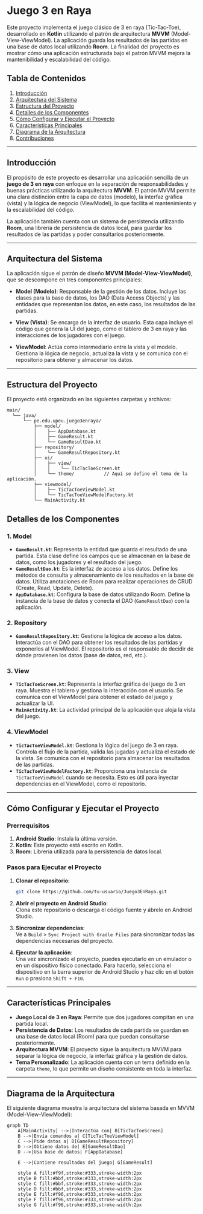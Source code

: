 # Juego 3 en Raya

Este proyecto implementa el juego clásico de 3 en raya (Tic-Tac-Toe), desarrollado en **Kotlin** utilizando el patrón de arquitectura **MVVM** (Model-View-ViewModel). La aplicación guarda los resultados de las partidas en una base de datos local utilizando **Room**. La finalidad del proyecto es mostrar cómo una aplicación estructurada bajo el patrón MVVM mejora la mantenibilidad y escalabilidad del código.

## Tabla de Contenidos

1. [Introducción](#introducción)
2. [Arquitectura del Sistema](#arquitectura-del-sistema)
3. [Estructura del Proyecto](#estructura-del-proyecto)
4. [Detalles de los Componentes](#detalles-de-los-componentes)
5. [Cómo Configurar y Ejecutar el Proyecto](#cómo-configurar-y-ejecutar-el-proyecto)
6. [Características Principales](#características-principales)
7. [Diagrama de la Arquitectura](#diagrama-de-la-arquitectura)
8. [Contribuciones](#contribuciones)


---

## Introducción

El propósito de este proyecto es desarrollar una aplicación sencilla de un **juego de 3 en raya** con enfoque en la separación de responsabilidades y buenas prácticas utilizando la arquitectura **MVVM**. El patrón MVVM permite una clara distinción entre la capa de datos (modelo), la interfaz gráfica (vista) y la lógica de negocio (ViewModel), lo que facilita el mantenimiento y la escalabilidad del código.

La aplicación también cuenta con un sistema de persistencia utilizando **Room**, una librería de persistencia de datos local, para guardar los resultados de las partidas y poder consultarlos posteriormente.

---

## Arquitectura del Sistema

La aplicación sigue el patrón de diseño **MVVM (Model-View-ViewModel)**, que se descompone en tres componentes principales:

- **Model (Modelo)**: Responsable de la gestión de los datos. Incluye las clases para la base de datos, los DAO (Data Access Objects) y las entidades que representan los datos, en este caso, los resultados de las partidas.
  
- **View (Vista)**: Se encarga de la interfaz de usuario. Esta capa incluye el código que genera la UI del juego, como el tablero de 3 en raya y las interacciones de los jugadores con el juego.

- **ViewModel**: Actúa como intermediario entre la vista y el modelo. Gestiona la lógica de negocio, actualiza la vista y se comunica con el repositorio para obtener y almacenar los datos.

---

## Estructura del Proyecto

El proyecto está organizado en las siguientes carpetas y archivos:

```plaintext
main/
  └── java/
      └── pe.edu.upeu.juego3enraya/
          ├── model/
          │    ├── AppDatabase.kt
          │    ├── GameResult.kt
          │    └── GameResultDao.kt
          ├── repository/
          │    └── GameResultRepository.kt
          ├── ui/
          │    ├── view/
          │    │    └── TicTacToeScreen.kt
          │    └── theme/           // Aquí se define el tema de la aplicación.
          ├── viewmodel/
          │    ├── TicTacToeViewModel.kt
          │    └── TicTacToeViewModelFactory.kt
          └── MainActivity.kt
```
## Detalles de los Componentes

### 1. **Model**
   - **`GameResult.kt`**: Representa la entidad que guarda el resultado de una partida. Esta clase define los campos que se almacenan en la base de datos, como los jugadores y el resultado del juego.
   - **`GameResultDao.kt`**: Es la interfaz de acceso a los datos. Define los métodos de consulta y almacenamiento de los resultados en la base de datos. Utiliza anotaciones de Room para realizar operaciones de CRUD (Create, Read, Update, Delete).
   - **`AppDatabase.kt`**: Configura la base de datos utilizando Room. Define la instancia de la base de datos y conecta el DAO (`GameResultDao`) con la aplicación.

### 2. **Repository**
   - **`GameResultRepository.kt`**: Gestiona la lógica de acceso a los datos. Interactúa con el DAO para obtener los resultados de las partidas y exponerlos al ViewModel. El repositorio es el responsable de decidir de dónde provienen los datos (base de datos, red, etc.).

### 3. **View**
   - **`TicTacToeScreen.kt`**: Representa la interfaz gráfica del juego de 3 en raya. Muestra el tablero y gestiona la interacción con el usuario. Se comunica con el ViewModel para obtener el estado del juego y actualizar la UI.
   - **`MainActivity.kt`**: La actividad principal de la aplicación que aloja la vista del juego.

### 4. **ViewModel**
   - **`TicTacToeViewModel.kt`**: Gestiona la lógica del juego de 3 en raya. Controla el flujo de la partida, valida las jugadas y actualiza el estado de la vista. Se comunica con el repositorio para almacenar los resultados de las partidas.
   - **`TicTacToeViewModelFactory.kt`**: Proporciona una instancia de `TicTacToeViewModel` cuando se necesita. Esto es útil para inyectar dependencias en el ViewModel, como el repositorio.

---

## Cómo Configurar y Ejecutar el Proyecto

### Prerrequisitos

1. **Android Studio**: Instala la última versión.
2. **Kotlin**: Este proyecto está escrito en Kotlin.
3. **Room**: Librería utilizada para la persistencia de datos local.

### Pasos para Ejecutar el Proyecto

1. **Clonar el repositorio**:
   ```bash
   git clone https://github.com/tu-usuario/Juego3EnRaya.git
2. **Abrir el proyecto en Android Studio**:  
   Clona este repositorio o descarga el código fuente y ábrelo en Android Studio.

3. **Sincronizar dependencias**:  
   Ve a `Build` > `Sync Project with Gradle Files` para sincronizar todas las dependencias necesarias del proyecto.

4. **Ejecutar la aplicación**:  
   Una vez sincronizado el proyecto, puedes ejecutarlo en un emulador o en un dispositivo físico conectado. Para hacerlo, selecciona el dispositivo en la barra superior de Android Studio y haz clic en el botón `Run` o presiona `Shift + F10`.
---
## Características Principales

- **Juego Local de 3 en Raya**: Permite que dos jugadores compitan en una partida local.
- **Persistencia de Datos**: Los resultados de cada partida se guardan en una base de datos local (Room) para que puedan consultarse posteriormente.
- **Arquitectura MVVM**: El proyecto sigue la arquitectura MVVM para separar la lógica de negocio, la interfaz gráfica y la gestión de datos.
- **Tema Personalizado**: La aplicación cuenta con un tema definido en la carpeta `theme`, lo que permite un diseño consistente en toda la interfaz.
---
## Diagrama de la Arquitectura

El siguiente diagrama muestra la arquitectura del sistema basada en MVVM (Model-View-ViewModel):

```mermaid
graph TD
    A[MainActivity] -->|Interactúa con| B[TicTacToeScreen]
    B -->|Envía comandos a| C[TicTacToeViewModel]
    C -->|Pide datos a| D[GameResultRepository]
    D -->|Obtiene datos de| E[GameResultDao]
    D -->|Usa base de datos| F[AppDatabase]

    E -->|Contiene resultados del juego| G[GameResult]
    
    style A fill:#f9f,stroke:#333,stroke-width:2px
    style B fill:#bbf,stroke:#333,stroke-width:2px
    style C fill:#bbf,stroke:#333,stroke-width:2px
    style D fill:#bbf,stroke:#333,stroke-width:2px
    style E fill:#f96,stroke:#333,stroke-width:2px
    style F fill:#f96,stroke:#333,stroke-width:2px
    style G fill:#f96,stroke:#333,stroke-width:2px
